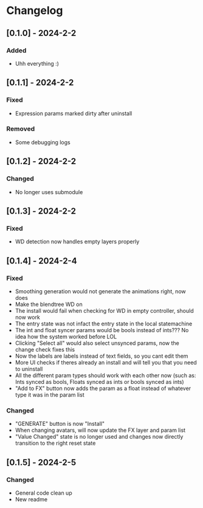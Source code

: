 # Changelog


## [0.1.0] - 2024-2-2

### Added

- Uhh everything :)


## [0.1.1] - 2024-2-2

### Fixed

- Expression params marked dirty after uninstall

### Removed

- Some debugging logs 


## [0.1.2] - 2024-2-2

### Changed

- No longer uses submodule


## [0.1.3] - 2024-2-2

### Fixed

- WD detection now handles empty layers properly


## [0.1.4] - 2024-2-4

### Fixed

- Smoothing generation would not generate the animations right, now does
- Make the blendtree WD on
- The install would fail when checking for WD in empty controller, should now work
- The entry state was not infact the entry state in the local statemachine
- The int and float syncer params would be bools instead of ints??? No idea how the system worked before LOL
- Clicking "Select all" would also select unsynced params, now the change check fixes this
- Now the labels are labels instead of text fields, so you cant edit them
- More UI checks if theres already an install and will tell you that you need to uninstall 
- All the different param types should work with each other now (such as: Ints synced as bools, Floats synced as ints or bools synced as ints)
- "Add to FX" button now adds the param as a float instead of whatever type it was in the param list

### Changed

- "GENERATE" button is now "Install"
- When changing avatars, will now update the FX layer and param list 
- "Value Changed" state is no longer used and changes now directly transition to the right reset state


## [0.1.5] - 2024-2-5

### Changed

- General code clean up
- New readme